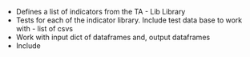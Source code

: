 - Defines a list of indicators from the TA - Lib Library
- Tests for each of the indicator library. Include test data base to work with - list of csvs
- Work with input dict of dataframes and, output dataframes 
- Include 
